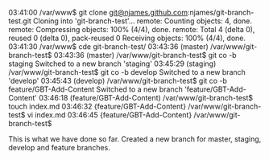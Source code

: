 03:41:00 /var/www$ git clone git@njames.github.com:njames/git-branch-test.git
Cloning into 'git-branch-test'...
remote: Counting objects: 4, done.
remote: Compressing objects: 100% (4/4), done.
remote: Total 4 (delta 0), reused 0 (delta 0), pack-reused 0
Receiving objects: 100% (4/4), done.
03:41:30 /var/www$ cde git-branch-test/
03:43:36 (master) /var/www/git-branch-test$ 
03:43:36 (master) /var/www/git-branch-test$ git co -b staging
Switched to a new branch 'staging'
03:45:29 (staging) /var/www/git-branch-test$ git co -b develop
Switched to a new branch 'develop'
03:45:43 (develop) /var/www/git-branch-test$ git co -b feature/GBT-Add-Content
Switched to a new branch 'feature/GBT-Add-Content'
03:46:18 (feature/GBT-Add-Content) /var/www/git-branch-test$ touch index.md
03:46:32 {feature/GBT-Add-Content} /var/www/git-branch-test$ vi index.md 
03:46:45 {feature/GBT-Add-Content} /var/www/git-branch-test$ 

This is what we have done so far. Created a new branch for master, staging, develop and feature branches.
